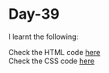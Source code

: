 # Day-39


I learnt the following:


Check the HTML code [here](./.html)  
Check the CSS code [here](./.css)